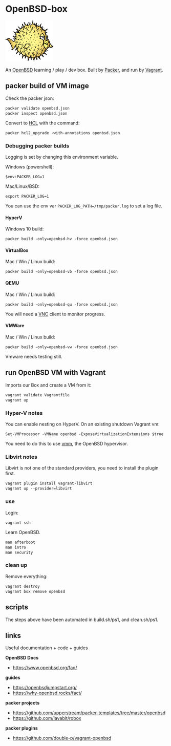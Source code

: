 # OpenBSD-box

![alt text](packer-http/puf150X129.gif "Puffy")

An [OpenBSD](https://www.openbsd.org/) learning / play / dev box. Built by [Packer](https://www.packer.io/), and run by [Vagrant](https://www.vagrantup.com/).

## packer build of VM image

Check the packer json:

```shell
packer validate openbsd.json
packer inspect openbsd.json
```

Convert to [HCL](https://github.com/hashicorp/hcl) with the command:

```shell
packer hcl2_upgrade -with-annotations openbsd.json
```

### Debugging packer builds

Logging is set by changing this environment variable.

Windows (powershell):

```shell
$env:PACKER_LOG=1
```

Mac/Linux/BSD:

```shell
export PACKER_LOG=1
```

You can use the env var `PACKER_LOG_PATH=/tmp/packer.log` to set a log file.

#### HyperV

Windows 10 build:

```shell
packer build -only=openbsd-hv -force openbsd.json
```

#### VirtualBox

Mac / Win / Linux build:

```shell
packer build -only=openbsd-vb -force openbsd.json
```

#### QEMU

Mac / Win / Linux build:

```shell
packer build -only=openbsd-qu -force openbsd.json
```

You will need a [VNC](https://en.wikipedia.org/wiki/Virtual_Network_Computing) client to monitor progress.

#### VMWare

Mac / Win / Linux build:

```shell
packer build -only=openbsd-vw -force openbsd.json
```

Vmware needs testing still.

## run OpenBSD VM with Vagrant

Imports our Box and create a VM from it:

```shell
vagrant validate Vagrantfile
vagrant up
```

### Hyper-V notes

You can enable nesting on HyperV. On an existing shutdown Vagrant vm:

```shell
Set-VMProcessor -VMName openbsd -ExposeVirtualizationExtensions $true
```

You need to do this to use [vmm](https://www.openbsd.org/faq/faq16.html), the OpenBSD hypervisor.

### Libvirt notes

Libvirt is not one of the standard providers, you need to install the plugin first.

```shell
vagrant plugin install vagrant-libvirt
vagrant up --provider=libvirt
```

### use

Login:

```shell
vagrant ssh
```

Learn OpenBSD.

```shell
man afterboot
man intro
man security
```

### clean up

Remove everything:

```shell
vagrant destroy
vagrant box remove openbsd
```

## scripts

The steps above have been automated in build.sh/ps1, and clean.sh/ps1.

## links

Useful documentation + code + guides

**OpenBSD Docs**
* https://www.openbsd.org/faq/

**guides**
* https://openbsdjumpstart.org/
* https://why-openbsd.rocks/fact/

**packer projects**
* https://github.com/upperstream/packer-templates/tree/master/openbsd
* https://github.com/lavabit/robox

**packer plugins**
* https://github.com/double-p/vagrant-openbsd
